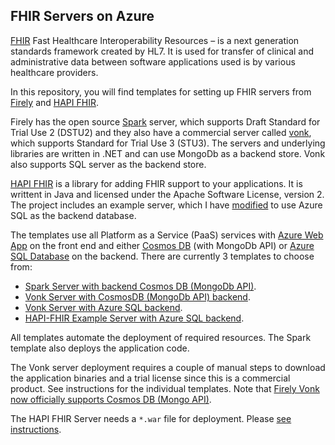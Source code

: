 FHIR Servers on Azure
---------------------

[FHIR](hl7.org/fhir) Fast Healthcare Interoperability Resources – is a next generation standards framework created by HL7. It is used for transfer of clinical and administrative data between software applications used is by various healthcare providers. 

In this repository, you will find templates for setting up FHIR servers from [Firely](https://fire.ly) and [HAPI FHIR](http://hapifhir.io/).

Firely has the open source [Spark](https://github.com/FirelyTeam/spark) server, which supports Draft Standard for Trial Use 2 (DSTU2) and they also have a commercial server called [vonk](https://fire.ly/vonk), which supports Standard for Trial Use 3 (STU3). The servers and underlying libraries are written in .NET and can use MongoDb as a backend store. Vonk also supports SQL server as the backend store. 

[HAPI FHIR](http://hapifhir.io/) is a library for adding FHIR support to your applications. It is writtent in Java and licensed under the Apache Software License, version 2. The project includes an example server, which I have [modified](https://github.com/hansenms/hapi-fhir/tree/azuresql) to use Azure SQL as the backend database. 

The templates use all Platform as a Service (PaaS) services with [Azure Web App](https://azure.microsoft.com/en-us/services/app-service/web/) on the front end and either [Cosmos DB](https://azure.microsoft.com/en-us/services/cosmos-db/) (with MongoDb API) or [Azure SQL Database](https://azure.microsoft.com/en-us/services/sql-database/) on the backend. There are currently 3 templates to choose from:

* [Spark Server with backend Cosmos DB (MongoDb API)](spark/).
* [Vonk Server with CosmosDB (MongoDb API) backend](vonk-cosmosdb/).
* [Vonk Server with Azure SQL backend](vonk-sql/).
* [HAPI-FHIR Example Server with Azure SQL backend](hapi-fhir-sql/).

All templates automate the deployment of required resources. The Spark template also deploys the application code. 

The Vonk server deployment requires a couple of manual steps to download the application binaries and a trial license since this is a commercial product. See instructions for the individual templates. Note that [Firely Vonk now officially supports Cosmos DB (Mongo API)](http://docs.simplifier.net/vonk/configuration/db_cosmosdb.html#configure-cosmosdb). 

The HAPI FHIR Server needs a `*.war` file for deployment. Please [see instructions](hapi-fhir-sql/). 

